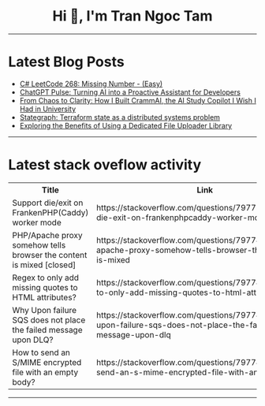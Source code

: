 <h1 align="center">Hi 👋, I'm Tran Ngoc Tam</h1>

---

# Latest Blog Posts 
<!-- BLOG-POST-LIST:START -->
- [C# LeetCode 268: Missing Number - &lpar;Easy&rpar;](https://dev.to/grantdotdev/c-leetcode-268-missing-number-easy-2ogc)
- [ChatGPT Pulse: Turning AI into a Proactive Assistant for Developers](https://dev.to/alifar/chatgpt-pulse-turning-ai-into-a-proactive-assistant-for-developers-3hk8)
- [From Chaos to Clarity: How I Built CrammAI, the AI Study Copilot I Wish I Had in University](https://dev.to/kareemblessed/from-chaos-to-clarity-how-i-built-crammai-the-ai-study-copilot-i-wish-i-had-in-university-64m)
- [Stategraph: Terraform state as a distributed systems problem](https://dev.to/josh_pollara_2f8bb369b3f3/stategraph-terraform-state-as-a-distributed-systems-problem-hlm)
- [Exploring the Benefits of Using a Dedicated File Uploader Library](https://dev.to/ideradevtools/exploring-the-benefits-of-using-a-dedicated-file-uploader-library-3c4f)
<!-- BLOG-POST-LIST:END -->

---

# Latest stack oveflow activity
<table>
  <tr><th>Title</th><th>Link</th></tr>
  <!-- STACKOVERFLOW:START --><tr><td>Support die/exit on FrankenPHP&lpar;Caddy&rpar; worker mode</td><td>https://stackoverflow.com/questions/79775141/support-die-exit-on-frankenphpcaddy-worker-mode</td></tr><tr><td>PHP/Apache proxy somehow tells browser the content is mixed [closed]</td><td>https://stackoverflow.com/questions/79774856/php-apache-proxy-somehow-tells-browser-the-content-is-mixed</td></tr><tr><td>Regex to only add missing quotes to HTML attributes?</td><td>https://stackoverflow.com/questions/79774796/regex-to-only-add-missing-quotes-to-html-attributes</td></tr><tr><td>Why Upon failure SQS does not place the failed message upon DLQ?</td><td>https://stackoverflow.com/questions/79774765/why-upon-failure-sqs-does-not-place-the-failed-message-upon-dlq</td></tr><tr><td>How to send an S/MIME encrypted file with an empty body?</td><td>https://stackoverflow.com/questions/79774628/how-to-send-an-s-mime-encrypted-file-with-an-empty-body</td></tr><!-- STACKOVERFLOW:END -->
</table>

---


